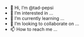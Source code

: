 - 👋 Hi, I’m @tad-pepsi
- 👀 I’m interested in ...
- 🌱 I’m currently learning ...
- 💞️ I’m looking to collaborate on ...
- 📫 How to reach me ...

<!---
tad-pepsi/tad-pepsi is a ✨ special ✨ repository because its `README.md` (this file) appears on your GitHub profile.
You can click the Preview link to take a look at your changes.
--->
